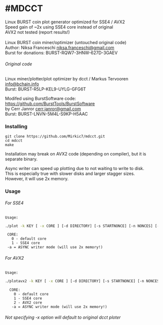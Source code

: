 #MDCCT
=============
Linux BURST coin plot generator optimized for SSE4 / AVX2<br>
Speed gain of ~2x using SSE4 core instead of original<br>
AVX2 not tested (report results!)<br>
<br>
Linux BURST coin miner/optimizer (untouched original code)<br>
Author: Niksa Franceschi <niksa.franceschi@gmail.com><br>
Burst for donations: BURST-RQW7-3HNW-627D-3GAEV<br>

###### Original code 
Linux miner/plotter/plot optimizer by dcct / Markus Tervooren <info@bchain.info><br>
Burst: BURST-R5LP-KEL9-UYLG-GFG6T<br>

Modifed using BurstSoftware code: https://github.com/BurstTools/BurstSoftware <br>
by Cerr Janror <cerr.janror@gmail.com><br>
Burst: BURST-LNVN-5M4L-S9KP-H5AAC<br>


### Installing
    git clone https://github.com/Mirkic7/mdcct.git
    cd mdcct
    make

Installation may break on AVX2 code (depending on compiler), but it is separate binary.<br>

Async writer can speed up plotting due to not waiting to write to disk.<br>
This is especially true with slower disks and larger stagger sizes.<br>
However, it will use 2x memory.<br>

### Usage
###### For SSE4
    Usage:
```bash
./plot -k KEY [ -x CORE ] [-d DIRECTORY] [-s STARTNONCE] [-n NONCES] [-m STAGGERSIZE] [-t THREADS] -a
```
     CORE:
       0 - default core
       1 - SSE4 core
     -a = ASYNC writer mode (will use 2x memory!)

###### For AVX2
    Usage:
```bash
./plotavx2 -k KEY [ -x CORE ] [-d DIRECTORY] [-s STARTNONCE] [-n NONCES] [-m STAGGERSIZE] [-t THREADS] -a
```
      CORE:
        0 - default core
        1 - SSE4 core
        2 - AVX2 core
       -a = ASYNC writer mode (will use 2x memory!)
 
###### Not specifying -x option will default to original dcct ploter
